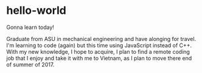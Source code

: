 # hello-world
Gonna learn today!

Graduate from ASU in mechanical engineering and have alonging for travel. I'm learning to code (again) but this time using JavaScript instead of C++.
With my new knowledge, I hope to acquire, I plan to find a remote coding job that I enjoy and take it with me to Vietnam, as I plan to move there end of summer of 2017.

